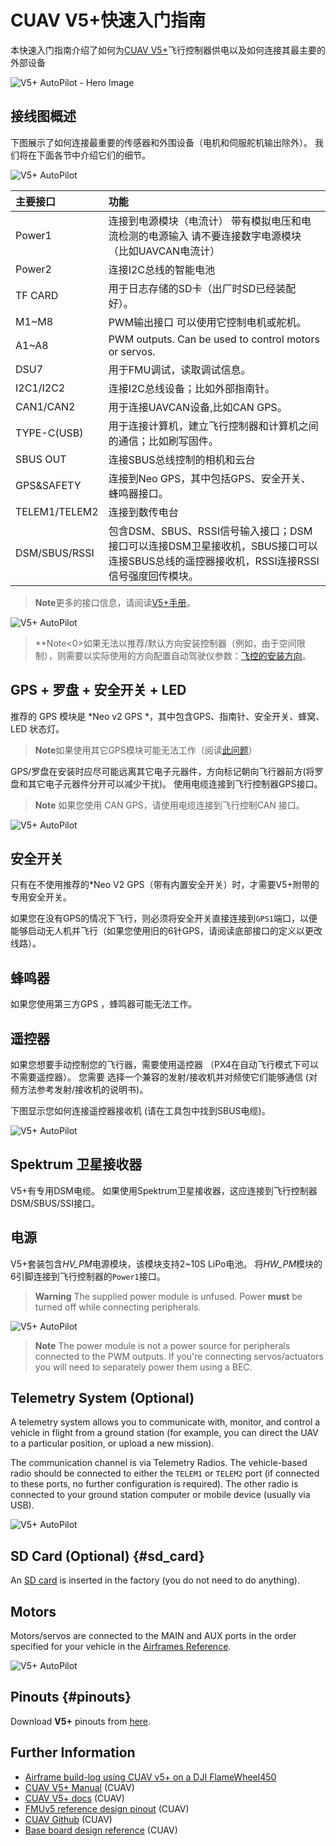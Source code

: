 # CUAV V5+快速入门指南

本快速入门指南介绍了如何为[CUAV V5+](../flight_controller/cuav_v5_plus.md)飞行控制器供电以及如何连接其最主要的外部设备

![V5+ AutoPilot - Hero Image](../../assets/flight_controller/cuav_v5_plus/v5+_01.png)

## 接线图概述

下图展示了如何连接最重要的传感器和外围设备（电机和伺服舵机输出除外）。 我们将在下面各节中介绍它们的细节。

![V5+ AutoPilot](../../assets/flight_controller/cuav_v5_plus/connection/v5+_quickstart_01.png)

| 主要接口          | 功能                                                                                  |
|:------------- |:----------------------------------------------------------------------------------- |
| Power1        | 连接到电源模块（电流计） 带有模拟电压和电流检测的电源输入 请不要连接数字电源模块（比如UAVCAN电流计）                              |
| Power2        | 连接I2C总线的智能电池                                                                        |
| TF CARD       | 用于日志存储的SD卡（出厂时SD已经装配好）。                                                             |
| M1~M8         | PWM输出接口 可以使用它控制电机或舵机。                                                               |
| A1~A8         | PWM outputs. Can be used to control motors or servos.                               |
| DSU7          | 用于FMU调试，读取调试信息。                                                                     |
| I2C1/I2C2     | 连接I2C总线设备；比如外部指南针。                                                                  |
| CAN1/CAN2     | 用于连接UAVCAN设备,比如CAN GPS。                                                             |
| TYPE-C(USB)   | 用于连接计算机，建立飞行控制器和计算机之间的通信；比如刷写固件。                                                    |
| SBUS OUT      | 连接SBUS总线控制的相机和云台                                                                    |
| GPS&SAFETY    | 连接到Neo GPS，其中包括GPS、安全开关、蜂鸣器接口。                                                      |
| TELEM1/TELEM2 | 连接到数传电台                                                                             |
| DSM/SBUS/RSSI | 包含DSM、SBUS、RSSI信号输入接口；DSM接口可以连接DSM卫星接收机，SBUS接口可以连接SBUS总线的遥控器接收机，RSSI连接RSSI信号强度回传模块。 |


> **Note**更多的接口信息，请阅读[V5+手册](http://manual.cuav.net/V5-Plus.pdf)。

![V5+ AutoPilot](../../assets/flight_controller/cuav_v5_plus/connection/v5+_quickstart_02.png)

> **Note<0>如果无法以推荐/默认方向安装控制器（例如，由于空间限制），则需要以实际使用的方向配置自动驾驶仪参数：[飞控的安装方向](../advanced_features/rtk-gps.md)。</p> </blockquote> 
> 
> ## GPS + 罗盘 + 安全开关 + LED
> 
> 推荐的 GPS 模块是 *Neo v2 GPS *，其中包含GPS、指南针、安全开关、蜂窝、LED 状态灯。
> 
> > **Note**如果使用其它GPS模块可能无法工作（阅读[此问题](../flight_controller/cuav_v5_nano.md#issue_gps_compatible)）
> 
> GPS/罗盘在安装时应尽可能远离其它电子元器件，方向标记朝向飞行器前方(将罗盘和其它电子元器件分开可以减少干扰)。 使用电缆连接到飞行控制器GPS接口。
> 
> > **Note** 如果您使用 CAN GPS，请使用电缆连接到飞行控制CAN 接口。
> 
> ![V5+ AutoPilot](../../assets/flight_controller/cuav_v5_plus/connection/v5+_quickstart_03.png)
> 
> ## 安全开关
> 
> 只有在不使用推荐的*Neo V2 GPS（带有内置安全开关）时，才需要V5+附带的专用安全开关。 </p> 
> 
> 如果您在没有GPS的情况下飞行，则必须将安全开关直接连接到`GPS1`端口，以便能够启动无人机并飞行（如果您使用旧的6针GPS，请阅读底部接口的定义以更改线路）。
> 
> ## 蜂鸣器
> 
> 如果您使用第三方GPS ，蜂鸣器可能无法工作。
> 
> ## 遥控器
> 
> 如果您想要手动控制您的飞行器，需要使用遥控器 （PX4在自动飞行模式下可以不需要遥控器）。 您需要 选择一个兼容的发射/接收机并对频使它们能够通信 (对频方法参考发射/接收机的说明书)。
> 
> 下图显示您如何连接遥控器接收机 (请在工具包中找到SBUS电缆)。
> 
> ![V5+ AutoPilot](../../assets/flight_controller/cuav_v5_plus/connection/v5+_quickstart_04.png)
> 
> ## Spektrum 卫星接收器
> 
> V5+有专用DSM电缆。 如果使用Spektrum卫星接收器，这应连接到飞行控制器DSM/SBUS/SSI接口。
> 
> ## 电源
> 
> V5+套装包含*HV_PM*电源模块，该模块支持2~10S LiPo电池。 将*HW_PM*模块的6引脚连接到飞行控制器的`Power1`接口。
> 
> > **Warning** The supplied power module is unfused. Power **must** be turned off while connecting peripherals.
> 
> ![V5+ AutoPilot](../../assets/flight_controller/cuav_v5_plus/connection/v5+_quickstart_01.png)
> 
> > **Note** The power module is not a power source for peripherals connected to the PWM outputs. If you're connecting servos/actuators you will need to separately power them using a BEC.
> 
> ## Telemetry System (Optional)
> 
> A telemetry system allows you to communicate with, monitor, and control a vehicle in flight from a ground station (for example, you can direct the UAV to a particular position, or upload a new mission).
> 
> The communication channel is via Telemetry Radios. The vehicle-based radio should be connected to either the `TELEM1` or `TELEM2` port (if connected to these ports, no further configuration is required). The other radio is connected to your ground station computer or mobile device (usually via USB).
> 
> ![V5+ AutoPilot](../../assets/flight_controller/cuav_v5_plus/connection/v5+_quickstart_06.png)
> 
> ## SD Card (Optional) {#sd_card}
> 
> An [SD card](../getting_started/px4_basic_concepts.md#sd_cards) is inserted in the factory (you do not need to do anything).
> 
> ## Motors
> 
> Motors/servos are connected to the MAIN and AUX ports in the order specified for your vehicle in the [Airframes Reference](../airframes/airframe_reference.md).
> 
> ![V5+ AutoPilot](../../assets/flight_controller/cuav_v5_plus/connection/v5+_quickstart_07.png)
> 
> ## Pinouts {#pinouts}
> 
> Download **V5+** pinouts from [here](http://manual.cuav.net/V5-Plus.pdf).
> 
> ## Further Information
> 
> - [Airframe build-log using CUAV v5+ on a DJI FlameWheel450](../frames_multicopter/dji_f450_cuav_5plus.md)
> - [CUAV V5+ Manual](http://manual.cuav.net/V5-Plus.pdf) (CUAV)
> - [CUAV V5+ docs](http://doc.cuav.net/flight-controller/v5-autopilot/en/v5+.html) (CUAV)
> - [FMUv5 reference design pinout](https://docs.google.com/spreadsheets/d/1-n0__BYDedQrc_2NHqBenG1DNepAgnHpSGglke-QQwY/edit#gid=912976165) (CUAV)
> - [CUAV Github](https://github.com/cuav) (CUAV)
> - [Base board design reference](https://github.com/cuav/hardware/tree/master/V5_Autopilot/V5%2B/V5%2BBASE) (CUAV)